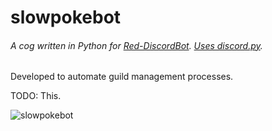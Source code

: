 # slowpokebot
###### A cog written in Python for [Red-DiscordBot](https://github.com/Cog-Creators/Red-DiscordBot). [Uses discord.py](https://discordpy.readthedocs.io/en/latest/api.html).

Developed to automate guild management processes.

TODO: This.

![slowpokebot](https://i.imgur.com/q7j6K3v.png)
